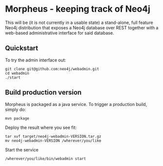 Morpheus - keeping track of Neo4j
=================================

This will be (it is not currently in a usable state) a stand-alone, 
full feature Neo4j distribution that exposes a Neo4j database over 
REST together with a web-based administrative interface for said database.

Quickstart
------------
To try the admin interface out:

	git clone git@github.com:neo4j/webadmin.git
	cd webadmin
	./start
	

Build production version
------------------------
Morpheus is packaged as a java service. To trigger a production build, simply do:

	mvn package
	
Deploy the result where you see fit:

	tar xvf target/neo4j-webadmin-VERSION.tar.gz
	mv neo4j-webadmin-VERSION /wherever/you/like
	
Start the service

	/wherever/you/like/bin/webadmin start